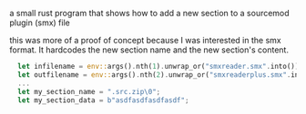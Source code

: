 a small rust program that shows how to add a new section to a sourcemod plugin (smx) file

this was more of a proof of concept because I was interested in the smx format.
It hardcodes the new section name and the new section's content.

```rust
  let infilename = env::args().nth(1).unwrap_or("smxreader.smx".into());
  let outfilename = env::args().nth(2).unwrap_or("smxreaderplus.smx".into());
  ...
  let my_section_name = ".src.zip\0";
  let my_section_data = b"asdfasdfasdfasdf";
```
